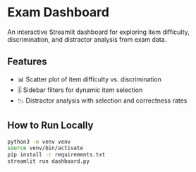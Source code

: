 # Exam Dashboard

An interactive Streamlit dashboard for exploring item difficulty, discrimination, and distractor analysis from exam data.

## Features
- 📊 Scatter plot of item difficulty vs. discrimination
- 🎚️ Sidebar filters for dynamic item selection
- 📉 Distractor analysis with selection and correctness rates

## How to Run Locally

```bash
python3 -m venv venv
source venv/bin/activate
pip install -r requirements.txt
streamlit run dashboard.py

